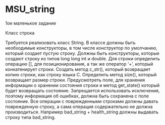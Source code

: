 # MSU_string

1ое маленькое задание

Класс строка

Требуется реализовать класс String. В классе должны быть необходимые  конструкторы, в том числе конструктор по умолчанию, который создает пустую строку. Должны быть конструкторы, которые создают строку из типов long long int и double. Для строки определить операцию [], для позиционирования, а так же оператор ‘+’, который конкатенирует строки. Создать метод c_str(), который возвращает копию строки, как строку языка С. Определить метод size(), который возвращает размер строки. Предусмотреть поле, для хранения информации о хранении состояния строки и  метод get_state() который будет возвращать состояние.  Запрещается использовать исключения, поэтому информация об ошибках, должна быть сохранена с поле состояние. Все операции с поврежденными строками  должны давать поврежденную строку, а сама операция содержательно не должна производиться. Например bad_string + health_string  должны выдавать строку типа bad_string.
